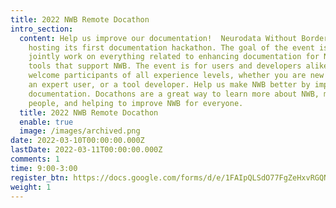 ```yaml
---
title: 2022 NWB Remote Docathon
intro_section:
  content: Help us improve our documentation!  Neurodata Without Borders (NWB) is
    hosting its first documentation hackathon. The goal of the event is to
    jointly work on everything related to enhancing documentation for NWB and
    tools that support NWB. The event is for users and developers alike. We
    welcome participants of all experience levels, whether you are new to NWB,
    an expert user, or a tool developer. Help us make NWB better by improving
    documentation. Docathons are a great way to learn more about NWB, meeting
    people, and helping to improve NWB for everyone.
  title: 2022 NWB Remote Docathon
  enable: true
  image: /images/archived.png
date: 2022-03-10T00:00:00.000Z
lastDate: 2022-03-11T00:00:00.000Z
comments: 1
time: 9:00-3:00
register_btn: https://docs.google.com/forms/d/e/1FAIpQLSdO77FgZeHxvRGQNiEc-nSj5FTvZBpEBcssdAga9DedQGjvHA/viewform?vc=0&c=0&w=1&flr=0
weight: 1
---
```


